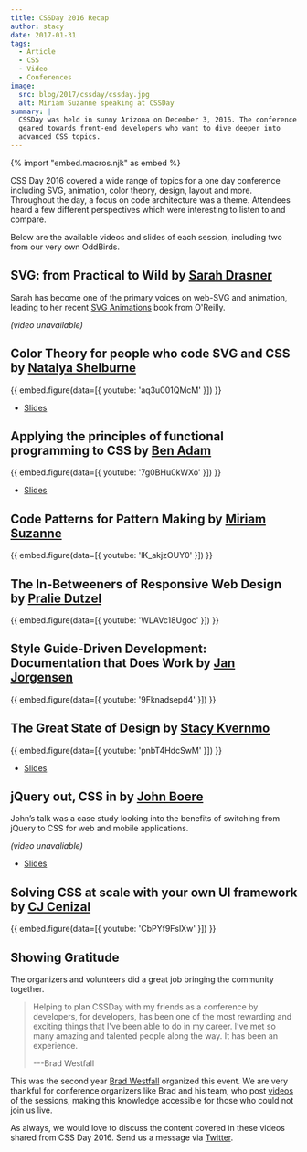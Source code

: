 ```yaml
---
title: CSSDay 2016 Recap
author: stacy
date: 2017-01-31
tags:
  - Article
  - CSS
  - Video
  - Conferences
image:
  src: blog/2017/cssday/cssday.jpg
  alt: Miriam Suzanne speaking at CSSDay
summary: |
  CSSDay was held in sunny Arizona on December 3, 2016. The conference is
  geared towards front-end developers who want to dive deeper into
  advanced CSS topics.
---
```


{% import "embed.macros.njk" as embed %}

CSS Day 2016 covered a wide range of topics for a one day conference
including SVG, animation, color theory, design, layout and more.
Throughout the day, a focus on code architecture was a theme. Attendees
heard a few different perspectives which were interesting to listen to
and compare.

Below are the available videos and slides of each session, including two
from our very own OddBirds.

## SVG: from Practical to Wild by [Sarah Drasner]

Sarah has become one of the primary voices on web-SVG and animation,
leading to her recent [SVG Animations] book from O'Reilly.

*(video unavailable)*

[Sarah Drasner]: https://twitter.com/sarah_edo
[SVG Animations]: https://www.oreilly.com/library/view/svg-animations/9781491939697/

## Color Theory for people who code SVG and CSS by [Natalya Shelburne]

{{ embed.figure(data=[{ youtube: 'aq3u001QMcM' }]) }}

- [Slides](https://docs.google.com/presentation/d/1ytSMRNpNrD9CWms351X4xelQuJT24tIqKnIzSbe2OQ0/edit?usp=sharing)

[Natalya Shelburne]: https://twitter.com/natalyathree

## Applying the principles of functional programming to CSS by [Ben Adam]

{{ embed.figure(data=[{ youtube: '7g0BHu0kWXo' }]) }}

- [Slides](https://css-day.surge.sh/)

[Ben Adam]: https://twitter.com/benadam11

## Code Patterns for Pattern Making by [Miriam Suzanne]

{{ embed.figure(data=[{ youtube: 'lK_akjzOUY0' }]) }}

[Miriam Suzanne]: https://twitter.com/TerribleMia/

## The In-Betweeners of Responsive Web Design by [Pralie Dutzel]

{{ embed.figure(data=[{ youtube: 'WLAVc18Ugoc' }]) }}

[Pralie Dutzel]: https://twitter.com/praliedutzel

## Style Guide-Driven Development: Documentation that Does Work by [Jan Jorgensen]

{{ embed.figure(data=[{ youtube: '9Fknadsepd4' }]) }}

[Jan Jorgensen]: https://twitter.com/ramblinjan

## The Great State of Design by [Stacy Kvernmo]

{{ embed.figure(data=[{ youtube: 'pnbT4HdcSwM' }]) }}

- [Slides](https://www.slideshare.net/Funstacy/the-great-state-of-design-with-css-grid-layout-and-friends)

[Stacy Kvernmo]: https://twitter.com/stacykvernmo

## jQuery out, CSS in by [John Boere]

John’s talk was a case study looking into the benefits of switching from
jQuery to CSS for web and mobile applications.

*(video unavaliable)*

- [Slides](https://www.dropbox.com/s/u2sz0yfjl4753y7/1612_CSSday.pdf)

[John Boere]: https://twitter.com/cliffhangersolu

## Solving CSS at scale with your own UI framework by [CJ Cenizal]

{{ embed.figure(data=[{ youtube: 'CbPYf9FslXw' }]) }}

[CJ Cenizal]: https://twitter.com/TheCJCenizal

## Showing Gratitude

The organizers and volunteers did a great job bringing the community
together.

> Helping to plan CSSDay with my friends as a conference by developers,
> for developers, has been one of the most rewarding and exciting things
> that I've been able to do in my career. I’ve met so many amazing and
> talented people along the way. It has been an experience.
>
> ---Brad Westfall

This was the second year [Brad Westfall] organized this event. We are
very thankful for conference organizers like Brad and his team, who post
[videos] of the sessions, making this knowledge accessible for those who
could not join us live.

As always, we would love to discuss the content covered in these videos
shared from CSS Day 2016. Send us a message via [Twitter].

[Brad Westfall]: https://twitter.com/bradwestfall
[videos]: https://www.youtube.com/playlist?list=PL5BdnUqEm29YljPlrGujuCb0l0bdMutY_
[Twitter]: https://twitter.com/oddbird
